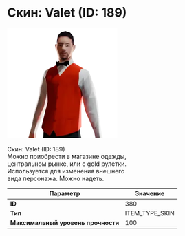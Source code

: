 # Скин: Valet (ID: 189)

![Item Image](../img/380.webp?raw=true)

Скин: Valet (ID: 189)<br>Можно приобрести в магазине одежды,<br>центральном рынке, или с gold рулетки.<br>Используется для изменения внешнего<br>вида персонажа. Можно надеть.


| Параметр | Значение |
|----------|----------|
| **ID** | 380 |
| **Тип** | ITEM_TYPE_SKIN |
| **Максимальный уровень прочности** | 100 |

